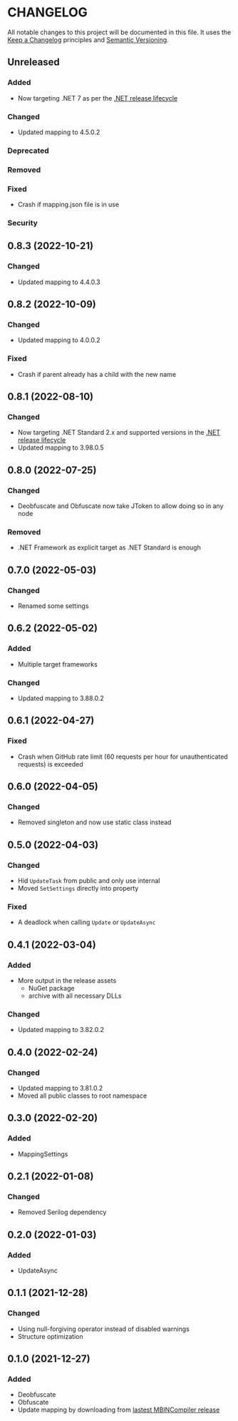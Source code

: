 # CHANGELOG

All notable changes to this project will be documented in this file. It uses the
[Keep a Changelog](http://keepachangelog.com/en/1.0.0/) principles and
[Semantic Versioning](https://semver.org/).

## Unreleased

### Added
* Now targeting .NET 7 as per the [.NET release lifecycle](https://dotnet.microsoft.com/en-us/platform/support/policy/dotnet-core)
### Changed
* Updated mapping to 4.5.0.2
### Deprecated
### Removed
### Fixed
* Crash if mapping.json file is in use
### Security

## 0.8.3 (2022-10-21)

### Changed
* Updated mapping to 4.4.0.3

## 0.8.2 (2022-10-09)

### Changed
* Updated mapping to 4.0.0.2
### Fixed
* Crash if parent already has a child with the new name

## 0.8.1 (2022-08-10)

### Changed
* Now targeting .NET Standard 2.x and supported versions in the [.NET release lifecycle](https://dotnet.microsoft.com/en-us/platform/support/policy/dotnet-core)
* Updated mapping to 3.98.0.5

## 0.8.0 (2022-07-25)

### Changed
* Deobfuscate and Obfuscate now take JToken to allow doing so in any node

### Removed
* .NET Framework as explicit target as .NET Standard is enough

## 0.7.0 (2022-05-03)

### Changed
* Renamed some settings

## 0.6.2 (2022-05-02)

### Added
* Multiple target frameworks

### Changed
* Updated mapping to 3.88.0.2

## 0.6.1 (2022-04-27)

### Fixed
* Crash when GitHub rate limit (60 requests per hour for unauthenticated requests) is exceeded

## 0.6.0 (2022-04-05)

### Changed
* Removed singleton and now use static class instead

## 0.5.0 (2022-04-03)

### Changed
* Hid `UpdateTask` from public and only use internal
* Moved `SetSettings` directly into property

### Fixed
* A deadlock when calling `Update` or `UpdateAsync`

## 0.4.1 (2022-03-04)

### Added
* More output in the release assets
    * NuGet package
    * archive with all necessary DLLs

### Changed
* Updated mapping to 3.82.0.2

## 0.4.0 (2022-02-24)

### Changed
* Updated mapping to 3.81.0.2
* Moved all public classes to root namespace

## 0.3.0 (2022-02-20)

### Added
* MappingSettings

## 0.2.1 (2022-01-08)

### Changed
* Removed Serilog dependency

## 0.2.0 (2022-01-03)

### Added
* UpdateAsync

## 0.1.1 (2021-12-28)

### Changed
* Using null-forgiving operator instead of disabled warnings
* Structure optimization

## 0.1.0 (2021-12-27)

### Added
* Deobfuscate
* Obfuscate
* Update mapping by downloading from [lastest MBINCompiler release](https://github.com/monkeyman192/MBINCompiler/releases/latest)
